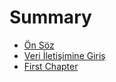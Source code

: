 # Summary

* [Ön Söz](README.md)
* [Veri İletişimine Giriş](HAFTA2.md)
* [First Chapter](chapter1.md)

